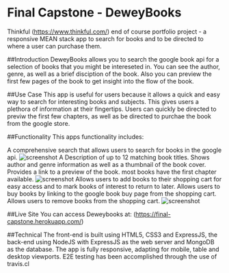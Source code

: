 # Final Capstone - DeweyBooks
Thinkful (https://www.thinkful.com/) end of course portfolio project - a responsive MEAN stack app to search for books and to be directed to where a user can purchase them.

##Introduction
DeweyBooks allows you to search the google book api for a selection of books that you might be intereseted in.
You can see the author, genre, as well as a brief disciption of the book. 
Also you can preview the first few pages of the book to get insight into the flow of the book.

##Use Case
This app is useful for users because it allows a quick and easy way to search for interesting books and subjects. This gives users a plethora of information at their fingertips.
Users can quickly be directed to previw the first few chapters, as well as be directed to purchae the book from the google store.

##Functionality
This apps functionality includes: 

A comprehensive search that allows users to search for books in the google api.
![screenshot](https://0peron.github.io/final-capstone/public/image/bookSearch.png)
A Description of up to 12 matching book titles.
Shows author and genre information as well as a thumbnail of the book cover.
Provides a link to a preview of the book. most books have the first chapter available.
![screenshot](https://0peron.github.io/final-capstone/public/image/BookPreview.png)
Allows users to add books to their shopping cart for easy access and to mark books of interest to return to later.
Allows users to buy books by linking to the google book buy page from the shopping cart.
Allows users to remove books from the shopping cart.
![screenshot](https://0peron.github.io/final-capstone/public/image/bookSearch.png)

##Live Site
You can access Deweybooks at: (https://final-capstone.herokuapp.com/)

##Technical
 The front-end is built using HTML5, CSS3 and ExpressJS, the back-end using NodeJS with ExpressJS as the web server and MongoDB as the database.
 The app is fully responsive, adapting for mobile, table and desktop viewports.
 E2E testing has been accomplished through the use of travis.cl


